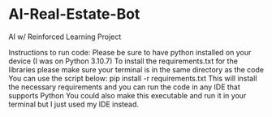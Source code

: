 # AI-Real-Estate-Bot
AI w/ Reinforced Learning Project

Instructions to run code:
Please be sure to have python installed on your device (I was on Python 3.10.7)
To install the requirements.txt for the libraries please make sure your terminal is in the same directory as the code
You can use the script below:
pip install -r requirements.txt
This will install the necessary requirements and you can run the code in any IDE that supports Python
You could also make this executable and run it in your terminal but I just used my IDE instead.
